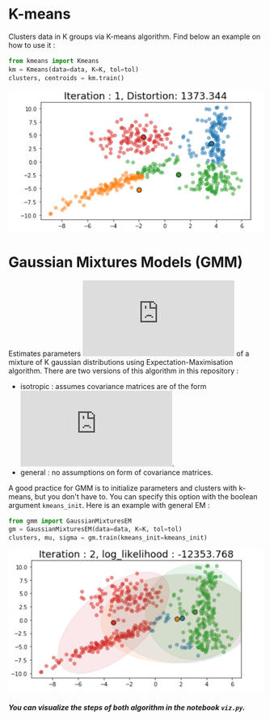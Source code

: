 # K-means
Clusters data in K groups via K-means algorithm. 
Find below an example on how to use it : 
```python
from kmeans import Kmeans
km = Kmeans(data=data, K=K, tol=tol)
clusters, centroids = km.train()
```
![alt text](https://github.com/CharlieCheckpt/Kmeans-GMM/blob/master/data/gif/kmeans.gif?raw=true "K-means")

# Gaussian Mixtures Models (GMM) 
Estimates parameters ![](https://latex.codecogs.com/gif.latex?%5Cmu%2C%20%5CSigma) of a mixture of K gaussian distributions using Expectation-Maximisation algorithm. There are two versions of this algorithm in this repository : 
* isotropic : assumes covariance matrices are of the form ![](https://latex.codecogs.com/gif.latex?%5CSigma%20%3D%20%5Csigma%5E2%20I).
* general : no assumptions on form of covariance matrices.

A good practice for GMM is to initialize parameters and clusters with k-means, but you don't have to. You can specify this option with the boolean argument `kmeans_init`. 
Here is an example with general EM :
```python
from gmm import GaussianMixturesEM
gm = GaussianMixturesEM(data=data, K=K, tol=tol)
clusters, mu, sigma = gm.train(kmeans_init=kmeans_init)
```
![alt text](https://github.com/CharlieCheckpt/Kmeans-GMM/blob/master/data/gif/gmm.gif?raw=true "Gaussian Mixtures Model")


##### You can visualize the steps of both algorithm in the notebook `viz.py`.

